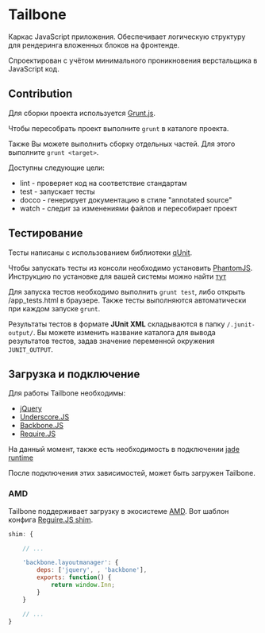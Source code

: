 Tailbone
=================

Каркас JavaScript приложения. Обеспечивает логическую структуру для рендеринга вложенных блоков на фронтенде.

Спроектирован с учётом минимального проникновения верстальщика в JavaScript код.


## Contribution ##

Для сборки проекта используется [Grunt.js](http://gruntjs.com).

Чтобы пересобрать проект выполните `grunt` в каталоге проекта.

Также Вы можете выполнить сборку отдельных частей. Для этого выполните `grunt <target>`.

Доступны следующие цели:

* lint - проверяет код на соответствие стандартам
* test - запускает тесты
* docco - генерирует документацию в стиле "annotated source"
* watch - следит за изменениями файлов и пересобирает проект


## Тестирование ##

Тесты написаны с использованием библиотеки [qUnit](http://qunitjs.com).

Чтобы запускать тесты из консоли необходимо установить [PhantomJS](http://phantomjs.org/). 
Инструкцию по установке для вашей системы можно найти [тут](http://phantomjs.org/download.html)

Для запуска тестов необходимо выполнить `grunt test`, либо открыть /app_tests.html в браузере. 
Также тесты выполняются автоматически при каждом запуске `grunt`.

Результаты тестов в формате **JUnit XML** складываются в папку `/.junit-output/`. 
Вы можете изменить название каталога для вывода результатов тестов, задав 
значение переменной окружения `JUNIT_OUTPUT`.


## Загрузка и подключение ##

Для работы Tailbone необходимы:

* [jQuery](http://jquery.com)
* [Underscore.JS](http://underscorejs.org)
* [Backbone.JS](http://backbonejs.org)
* [Require.JS](http://requirejs.org)

На данный момент, также есть необходимость в подключении [jade runtime](https://github.com/visionmedia/jade/blob/master/runtime.js)

После подключения этих зависимостей, может быть загружен Tailbone.

### AMD ###

Tailbone поддерживает загрузку в экосистеме [AMD](http://requirejs.org/docs/whyamd.html). 
Вот шаблон конфига [Reguire.JS shim](http://requirejs.org/docs/api.html#config-shim).

``` javascript
shim: {

	// ...

	'backbone.layoutmanager': {
		deps: ['jquery', , 'backbone'],
		exports: function() {
			return window.Inn;
		}
	}

	// ...
}
```